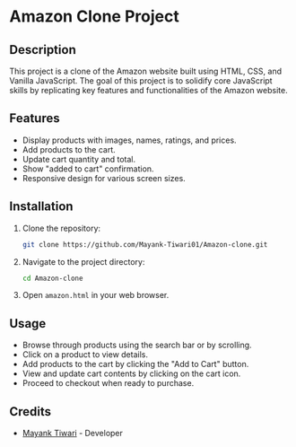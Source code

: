# Amazon Clone Project

## Description

This project is a clone of the Amazon website built using HTML, CSS, and Vanilla JavaScript. The goal of this project is to solidify core JavaScript skills by replicating key features and functionalities of the Amazon website.

## Features

- Display products with images, names, ratings, and prices.
- Add products to the cart.
- Update cart quantity and total.
- Show "added to cart" confirmation.
- Responsive design for various screen sizes.

## Installation

1. Clone the repository:

   ```bash
   git clone https://github.com/Mayank-Tiwari01/Amazon-clone.git
   ```

2. Navigate to the project directory:

   ```bash
   cd Amazon-clone
   ```

3. Open `amazon.html` in your web browser.

## Usage

- Browse through products using the search bar or by scrolling.
- Click on a product to view details.
- Add products to the cart by clicking the "Add to Cart" button.
- View and update cart contents by clicking on the cart icon.
- Proceed to checkout when ready to purchase.

## Credits

- [Mayank Tiwari](https://github.com/Mayank-Tiwari01) - Developer

